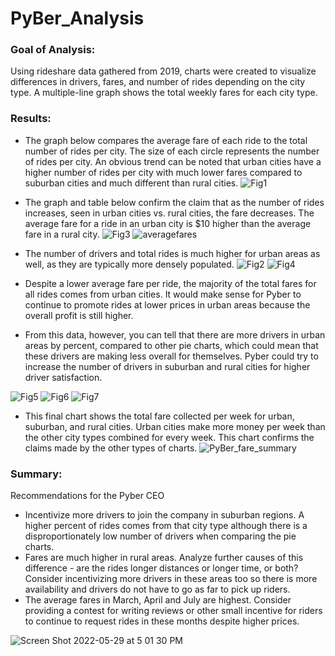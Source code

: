 # PyBer_Analysis

### Goal of Analysis: 
Using rideshare data gathered from 2019, charts were created to visualize differences in drivers, fares, and number of rides depending on the city type. A multiple-line graph  shows the total weekly fares for each city type. 

### Results:
- The graph below compares the average fare of each ride to the total number of rides per city. The size of each circle represents the number of rides per city. An obvious trend can be noted that urban cities have a higher number of rides per city with much lower fares compared to suburban cities and much different than rural cities.
![Fig1](https://user-images.githubusercontent.com/103595718/170892679-74be8934-19b3-406a-abb8-050b7b57faa4.png)
- The graph and table below confirm the claim that as the number of rides increases, seen in urban cities vs. rural cities, the fare decreases.  The average fare for a ride in an urban city is $10 higher than the average fare in a rural city.
![Fig3](https://user-images.githubusercontent.com/103595718/170892681-9428b7a3-5276-46d6-a7a0-dda628ddc089.png)
![averagefares](https://user-images.githubusercontent.com/103595718/170937957-f8d77195-a390-4912-9668-162ecd28b125.png)

- The number of drivers and total rides is much higher for urban areas as well, as they are typically more densely populated. 
![Fig2](https://user-images.githubusercontent.com/103595718/170892680-2ea855a1-d0f7-4766-87c4-c44ee4f0191c.png)
![Fig4](https://user-images.githubusercontent.com/103595718/170892682-224e06fe-a398-4bfb-997c-2ba47177d0cb.png)
- Despite a lower average fare per ride, the majority of the total fares for all rides comes from urban cities. It would make sense for Pyber to continue to promote rides at lower prices in urban areas because the overall profit is still higher. 
- From this data, however, you can tell that there are more drivers in urban areas by percent, compared to other pie charts, which could mean that these drivers are making less overall for themselves. Pyber could try to increase the number of drivers in suburban and rural cities for higher driver satisfaction. 


![Fig5](https://user-images.githubusercontent.com/103595718/170892683-98b447c9-d3d4-47b2-a3ed-a841cdc02d46.png)
![Fig6](https://user-images.githubusercontent.com/103595718/170892684-15a65d7e-db1e-40fa-b4af-435de215c2c9.png)
![Fig7](https://user-images.githubusercontent.com/103595718/170892686-443135f0-61fc-4269-b33d-97b72a611311.png)
- This final chart shows the total fare collected per week for urban, suburban, and rural cities. Urban cities make more money per week than the other city types combined for every week. This chart confirms the claims made by the other types of charts. 
![PyBer_fare_summary](https://user-images.githubusercontent.com/103595718/170892687-13e7ddf4-53ec-4073-ade2-f44686e7be11.png)

### Summary: 
Recommendations for the Pyber CEO
- Incentivize more drivers to join the company in suburban regions. A higher percent of rides comes from that city type although there is a disproportionately low number of drivers when comparing the pie charts. 
- Fares are much higher in rural areas. Analyze further causes of this difference - are the rides longer distances or longer time, or both? Consider incentivizing more drivers in these areas too so there is more availability and drivers do not have to go as far to pick up riders. 
- The average fares in March, April and July are highest. Consider providing a contest for writing reviews or other small incentive for riders to continue to request rides in these months despite higher prices. 


![Screen Shot 2022-05-29 at 5 01 30 PM](https://user-images.githubusercontent.com/103595718/170892950-38d59a29-1b9a-4e81-8941-58e3764a5c11.png)

